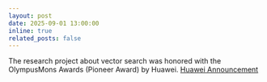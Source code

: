 ```yaml
---
layout: post
date: 2025-09-01 13:00:00
inline: true
related_posts: false
---
```

The research project about vector search was honored with the OlympusMons Awards (Pioneer Award) by Huawei. [Huawei Announcement](https://e.huawei.com/cn/topic/storage/olympus-mons-awards-2024#:~:text=OOD%20track%20%E5%86%A0%E5%86%9B%E3%80%82-,%E5%A5%A5%E6%9E%97%E5%B8%95%E6%96%AF,-%E5%85%88%E9%94%8B%E5%A5%96)
